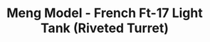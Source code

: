 ---
layout: product
title: "Meng Model - French Ft-17 Light Tank (Riveted Turret)"
price: "3700" 
desc: "N/A"
img_path: "/assets/img/MM-TS-011.webp"
brand: "N/A"
available: true
special_offer: false
new: true
soon: false
cat: "010000"
subcat: "011000"
subsubcat: "0N/A"
sifra: "MM-TS-011"
popular: false
---
